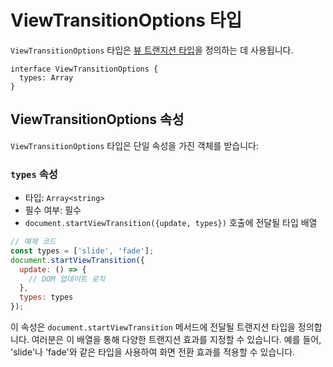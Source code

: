 # ViewTransitionOptions 타입

`ViewTransitionOptions` 타입은 [뷰 트랜지션 타입](https://developer.chrome.com/docs/web-platform/view-transitions/same-document#view-transition-types)을 정의하는 데 사용됩니다.

```tsx
interface ViewTransitionOptions {
  types: Array
}
```


## ViewTransitionOptions 속성

`ViewTransitionOptions` 타입은 단일 속성을 가진 객체를 받습니다:


### `types` 속성

- 타입: `Array<string>`
- 필수 여부: 필수
- `document.startViewTransition({update, types})` 호출에 전달될 타입 배열

```javascript
// 예제 코드
const types = ['slide', 'fade'];
document.startViewTransition({
  update: () => {
    // DOM 업데이트 로직
  },
  types: types
});
```

이 속성은 `document.startViewTransition` 메서드에 전달될 트랜지션 타입을 정의합니다. 여러분은 이 배열을 통해 다양한 트랜지션 효과를 지정할 수 있습니다. 예를 들어, 'slide'나 'fade'와 같은 타입을 사용하여 화면 전환 효과를 적용할 수 있습니다.


